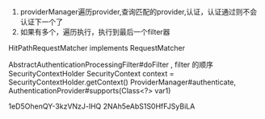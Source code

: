 

1. providerManager遍历provider,查询匹配的provider,认证，认证通过则不会认证下一个了
2. 如果有多个，遍历执行，执行到最后一个filter器


HitPathRequestMatcher implements RequestMatcher


AbstractAuthenticationProcessingFilter#doFilter , filter 的顺序
SecurityContextHolder  SecurityContext context = SecurityContextHolder.getContext()
ProviderManager#authenticate, AuthenticationProvider#supports(Class<?> var1)



1eD5OhenQY-3kzVNzJ-lHQ  2NAh5eAbS1S0HfFJSyBiLA